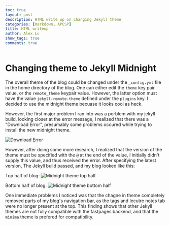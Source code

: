 ```yaml
---
toc: true
layout: post
description: HTML write up on changing Jekyll theme 
categories: [markdown, APCSP]
title: HTML writeup
author: Alex Lu
show_tags: true
comments: true
---
```


# Changing theme to Jekyll Midnight
The overall theme of the blog could be changed under the `_config.yml` file in the home directory of the blog. One can either edit the `theme` key pair value, or the `remote_theme` keypair value. However, the latter option must have the value `jekyll-remote-theme` defined under the `plugins` key. I decided to use the midnight theme becuase it looks cool as heck.

However, the first major problem I ran into was a porblem with my jekyll build, looking closer at the error message, I realized that there was a "Download Error", presumably some problems occured while trying to install the new midnight theme. 

![]({{site.baseurl}}/images/Jekyll_midnight_error.png "Download Error")

However, after doing some more research, I realized that the version of the theme must be specified with the `@` at the end of the value, I initially didn't supply this value, and thus received the error. After specifying the latest version, The Jekyll build passed, and my blog looked like this:

Top half of blog:
![]({{site.baseurl}}/images/Midnight_theme.png "Midnight theme top half")

Bottom half of blog:
![]({{site.baseurl}}/images/Jekyll_midnight_bot_theme.png "Midnight theme bottom half")

One immediate problems I noticed was that the chagne in theme completely removed parts of my blog's navigation bar, as the tags and lecutre notes tab were no longer present at the top. This finding shows that other Jekyll themes are not fully compatible with the fastpages backend, and that the `minima` theme is prefered for compatibility.